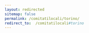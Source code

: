 ```yaml
---
layout: redirected
sitemap: false
permalink: /comitatilocali/torino/
redirect_to:  /comitatilocali#torino
---
```


